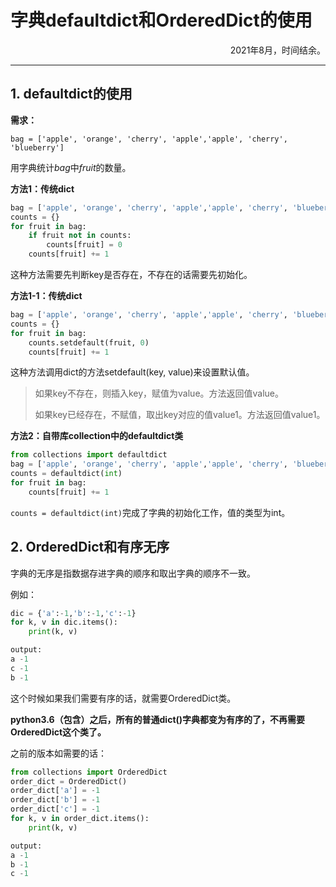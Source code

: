 # 字典defaultdict和OrderedDict的使用
<p align="right">2021年8月，时间结余。</p>

---

## 1. defaultdict的使用

**需求：**

`bag = ['apple', 'orange', 'cherry', 'apple','apple', 'cherry', 'blueberry']`

用字典统计*bag*中*fruit*的数量。

**方法1：传统dict**

```python
bag = ['apple', 'orange', 'cherry', 'apple','apple', 'cherry', 'blueberry']
counts = {}
for fruit in bag:
    if fruit not in counts:
        counts[fruit] = 0
    counts[fruit] += 1
```

这种方法需要先判断key是否存在，不存在的话需要先初始化。

**方法1-1：传统dict**

```python
bag = ['apple', 'orange', 'cherry', 'apple','apple', 'cherry', 'blueberry']
counts = {}
for fruit in bag:
    counts.setdefault(fruit, 0)
    counts[fruit] += 1
```

这种方法调用dict的方法setdefault(key, value)来设置默认值。

> 如果key不存在，则插入key，赋值为value。方法返回值value。
>
> 如果key已经存在，不赋值，取出key对应的值value1。方法返回值value1。

**方法2：自带库collection中的defaultdict类**

```python
from collections import defaultdict
bag = ['apple', 'orange', 'cherry', 'apple','apple', 'cherry', 'blueberry']
counts = defaultdict(int)
for fruit in bag:
    counts[fruit] += 1
```

`counts = defaultdict(int)`完成了字典的初始化工作，值的类型为int。

## 2. OrderedDict和有序无序

字典的无序是指数据存进字典的顺序和取出字典的顺序不一致。

例如：

```python
dic = {'a':-1,'b':-1,'c':-1}
for k, v in dic.items():
    print(k, v)

output:
a -1
c -1
b -1
```

这个时候如果我们需要有序的话，就需要OrderedDict类。

**python3.6（包含）之后，所有的普通dict()字典都变为有序的了，不再需要OrderedDict这个类了。**

之前的版本如需要的话：

```python
from collections import OrderedDict
order_dict = OrderedDict()
order_dict['a'] = -1
order_dict['b'] = -1
order_dict['c'] = -1
for k, v in order_dict.items():
    print(k, v)

output:
a -1
b -1
c -1
```